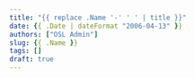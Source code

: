 ```yaml
---
title: "{{ replace .Name '-' ' ' | title }}"
date: {{ .Date | dateFormat "2006-04-13" }}
authors: ["OSL Admin"]
slug: {{ .Name }}
tags: []
draft: true
---
```

